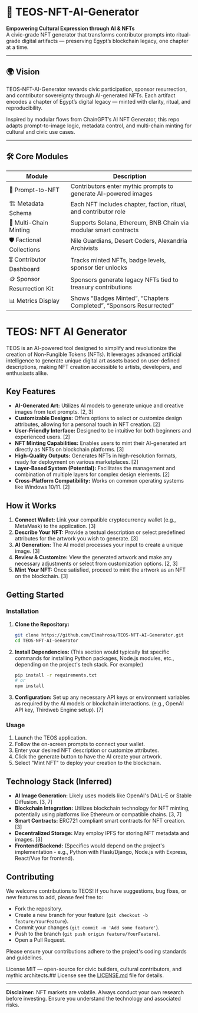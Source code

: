   # 🧬 TEOS-NFT-AI-Generator

**Empowering Cultural Expression through AI & NFTs**  
A civic-grade NFT generator that transforms contributor prompts into ritual-grade digital artifacts — preserving Egypt’s blockchain legacy, one chapter at a time.

---

## 🌍 Vision

TEOS-NFT-AI-Generator rewards civic participation, sponsor resurrection, and contributor sovereignty through AI-generated NFTs. Each artifact encodes a chapter of Egypt’s digital legacy — minted with clarity, ritual, and reproducibility.

Inspired by modular flows from ChainGPT’s AI NFT Generator, this repo adapts prompt-to-image logic, metadata control, and multi-chain minting for cultural and civic use cases.

---

## 🛠️ Core Modules

| Module | Description |
|--------|-------------|
| 🧠 Prompt-to-NFT | Contributors enter mythic prompts to generate AI-powered images |
| 🏗️ Metadata Schema | Each NFT includes chapter, faction, ritual, and contributor role |
| 🔐 Multi-Chain Minting | Supports Solana, Ethereum, BNB Chain via modular smart contracts |
| 🛡️ Factional Collections | Nile Guardians, Desert Coders, Alexandria Archivists |
| 🎖️ Contributor Dashboard | Tracks minted NFTs, badge levels, sponsor tier unlocks |
| 🪙 Sponsor Resurrection Kit | Sponsors generate legacy NFTs tied to treasury contributions |
| 📊 Metrics Display | Shows “Badges Minted”, “Chapters Completed”, “Sponsors Resurrected” |

# TEOS: NFT AI Generator

TEOS is an AI-powered tool designed to simplify and revolutionize the creation of Non-Fungible Tokens (NFTs). It leverages advanced artificial intelligence to generate unique digital art assets based on user-defined descriptions, making NFT creation accessible to artists, developers, and enthusiasts alike.

## Key Features

*   **AI-Generated Art:** Utilizes AI models to generate unique and creative images from text prompts. [2, 3]
*   **Customizable Designs:** Offers options to select or customize design attributes, allowing for a personal touch in NFT creation. [2]
*   **User-Friendly Interface:** Designed to be intuitive for both beginners and experienced users. [2]
*   **NFT Minting Capabilities:** Enables users to mint their AI-generated art directly as NFTs on blockchain platforms. [3]
*   **High-Quality Outputs:** Generates NFTs in high-resolution formats, ready for deployment on various marketplaces. [2]
*   **Layer-Based System (Potential):** Facilitates the management and combination of multiple layers for complex design elements. [2]
*   **Cross-Platform Compatibility:** Works on common operating systems like Windows 10/11. [2]

## How it Works

1.  **Connect Wallet:** Link your compatible cryptocurrency wallet (e.g., MetaMask) to the application. [3]
2.  **Describe Your NFT:** Provide a textual description or select predefined attributes for the artwork you wish to generate. [3]
3.  **AI Generation:** The AI model processes your input to create a unique image. [3]
4.  **Review & Customize:** View the generated artwork and make any necessary adjustments or select from customization options. [2, 3]
5.  **Mint Your NFT:** Once satisfied, proceed to mint the artwork as an NFT on the blockchain. [3]

## Getting Started

### Installation

1.  **Clone the Repository:**
    ```bash
    git clone https://github.com/Elmahrosa/TEOS-NFT-AI-Generator.git
    cd TEOS-NFT-AI-Generator
    ```
2.  **Install Dependencies:**
    (This section would typically list specific commands for installing Python packages, Node.js modules, etc., depending on the project's tech stack. For example:)
    ```bash
    pip install -r requirements.txt
    # or
    npm install
    ```
3.  **Configuration:**
    Set up any necessary API keys or environment variables as required by the AI models or blockchain interactions. (e.g., OpenAI API key, Thirdweb Engine setup). [7]

### Usage

1.  Launch the TEOS application.
2.  Follow the on-screen prompts to connect your wallet.
3.  Enter your desired NFT description or customize attributes.
4.  Click the generate button to have the AI create your artwork.
5.  Select "Mint NFT" to deploy your creation to the blockchain.

## Technology Stack (Inferred)

*   **AI Image Generation:** Likely uses models like OpenAI's DALL-E or Stable Diffusion. [3, 7]
*   **Blockchain Integration:** Utilizes blockchain technology for NFT minting, potentially using platforms like Ethereum or compatible chains. [3, 7]
*   **Smart Contracts:** ERC721 compliant smart contracts for NFT creation. [3]
*   **Decentralized Storage:** May employ IPFS for storing NFT metadata and images. [3]
*   **Frontend/Backend:** (Specifics would depend on the project's implementation - e.g., Python with Flask/Django, Node.js with Express, React/Vue for frontend).

## Contributing

We welcome contributions to TEOS! If you have suggestions, bug fixes, or new features to add, please feel free to:

*   Fork the repository.
*   Create a new branch for your feature (`git checkout -b feature/YourFeature`).
*   Commit your changes (`git commit -m 'Add some feature'`).
*   Push to the branch (`git push origin feature/YourFeature`).
*   Open a Pull Request.

Please ensure your contributions adhere to the project's coding standards and guidelines.

License
MIT — open-source for civic builders, cultural contributors, and mythic architects.## License
see the [LICENSE.md](LICENSE.md) file for details.

---
**Disclaimer:** NFT markets are volatile. Always conduct your own research before investing. Ensure you understand the technology and associated risks.


